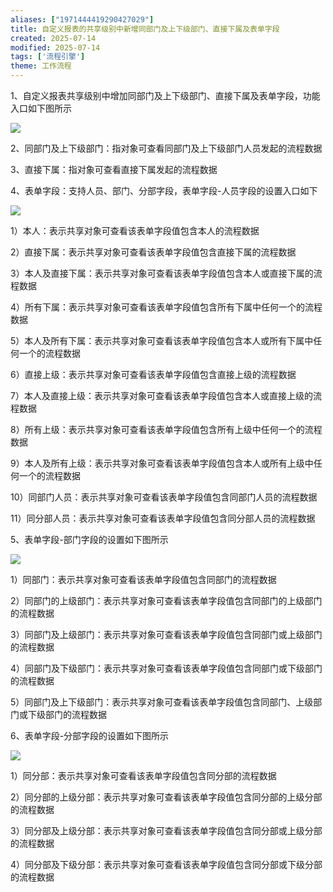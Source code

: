 ```yaml
---
aliases: ["1971444419290427029"]
title: 自定义报表的共享级别中新增同部门及上下级部门、直接下属及表单字段
created: 2025-07-14
modified: 2025-07-14
tags: ['流程引擎']
theme: 工作流程
---
```


1、自定义报表共享级别中增加同部门及上下级部门、直接下属及表单字段，功能入口如下图所示

![](https://myhelpdoc.oss-cn-heyuan.aliyuncs.com/mdimages/1e299cb54fc972f13b822d3513d8e1d7.jpg)

2、同部门及上下级部门：指对象可查看同部门及上下级部门人员发起的流程数据

3、直接下属：指对象可查看直接下属发起的流程数据

4、表单字段：支持人员、部门、分部字段，表单字段-人员字段的设置入口如下

![](https://myhelpdoc.oss-cn-heyuan.aliyuncs.com/mdimages/353a4f10ea1971ad00a71e6fa1f0e6ed.jpg)

1）本人：表示共享对象可查看该表单字段值包含本人的流程数据

2）直接下属：表示共享对象可查看该表单字段值包含直接下属的流程数据

3）本人及直接下属：表示共享对象可查看该表单字段值包含本人或直接下属的流程数据

4）所有下属：表示共享对象可查看该表单字段值包含所有下属中任何一个的流程数据

5）本人及所有下属：表示共享对象可查看该表单字段值包含本人或所有下属中任何一个的流程数据

6）直接上级：表示共享对象可查看该表单字段值包含直接上级的流程数据

7）本人及直接上级：表示共享对象可查看该表单字段值包含本人或直接上级的流程数据

8）所有上级：表示共享对象可查看该表单字段值包含所有上级中任何一个的流程数据

9）本人及所有上级：表示共享对象可查看该表单字段值包含本人或所有上级中任何一个的流程数据

10）同部门人员：表示共享对象可查看该表单字段值包含同部门人员的流程数据

11）同分部人员：表示共享对象可查看该表单字段值包含同分部人员的流程数据

5、表单字段-部门字段的设置如下图所示

![](https://myhelpdoc.oss-cn-heyuan.aliyuncs.com/mdimages/0593da6167f8aa7b750926c614922a9d.jpg)

1）同部门：表示共享对象可查看该表单字段值包含同部门的流程数据

2）同部门的上级部门：表示共享对象可查看该表单字段值包含同部门的上级部门的流程数据

3）同部门及上级部门：表示共享对象可查看该表单字段值包含同部门或上级部门的流程数据

4）同部门及下级部门：表示共享对象可查看该表单字段值包含同部门或下级部门的流程数据

5）同部门及上下级部门：表示共享对象可查看该表单字段值包含同部门、上级部门或下级部门的流程数据

6、表单字段-分部字段的设置如下图所示

![](https://myhelpdoc.oss-cn-heyuan.aliyuncs.com/mdimages/a73ed8eae6473b2c6bbe21c48aac0cd1.jpg)

1）同分部：表示共享对象可查看该表单字段值包含同分部的流程数据

2）同分部的上级分部：表示共享对象可查看该表单字段值包含同分部的上级分部的流程数据

3）同分部及上级分部：表示共享对象可查看该表单字段值包含同分部或上级分部的流程数据

4）同分部及下级分部：表示共享对象可查看该表单字段值包含同分部或下级分部的流程数据

